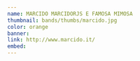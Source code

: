 ```yaml
---
name: MARCIDO MARCIDORJS E FAMOSA MIMOSA
thumbnail: bands/thumbs/marcido.jpg
color: orange
banner:
link: http://www.marcido.it/
embed:
---
```

